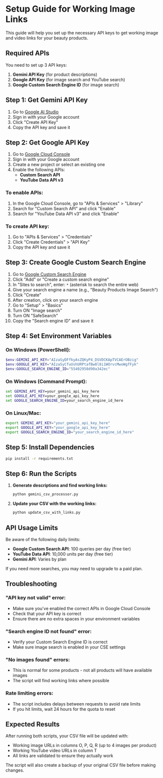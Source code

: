 # Setup Guide for Working Image Links

This guide will help you set up the necessary API keys to get working image and video links for your beauty products.

## Required APIs

You need to set up 3 API keys:

1. **Gemini API Key** (for product descriptions)
2. **Google API Key** (for image search and YouTube search)
3. **Google Custom Search Engine ID** (for image search)

## Step 1: Get Gemini API Key

1. Go to [Google AI Studio](https://makersuite.google.com/app/apikey)
2. Sign in with your Google account
3. Click "Create API Key"
4. Copy the API key and save it

## Step 2: Get Google API Key

1. Go to [Google Cloud Console](https://console.developers.google.com/)
2. Sign in with your Google account
3. Create a new project or select an existing one
4. Enable the following APIs:
   - **Custom Search API**
   - **YouTube Data API v3**

### To enable APIs:
1. In the Google Cloud Console, go to "APIs & Services" > "Library"
2. Search for "Custom Search API" and click "Enable"
3. Search for "YouTube Data API v3" and click "Enable"

### To create API key:
1. Go to "APIs & Services" > "Credentials"
2. Click "Create Credentials" > "API Key"
3. Copy the API key and save it

## Step 3: Create Google Custom Search Engine

1. Go to [Google Custom Search Engine](https://cse.google.com/)
2. Click "Add" or "Create a custom search engine"
3. In "Sites to search", enter: `*` (asterisk to search the entire web)
4. Give your search engine a name (e.g., "Beauty Products Image Search")
5. Click "Create"
6. After creation, click on your search engine
7. Go to "Setup" > "Basics"
8. Turn ON "Image search"
9. Turn ON "SafeSearch"
10. Copy the "Search engine ID" and save it

## Step 4: Set Environment Variables

### On Windows (PowerShell):
```powershell
$env:GEMINI_API_KEY="AIzaSyDFfkyAsZQKyP4_DSVDCKApTVCAErOBzig"
$env:GOOGLE_API_KEY="AIzaSyCfuUshURPtafBw8l8i1WOrvcMwoWgfFyk"
$env:GOOGLE_SEARCH_ENGINE_ID="55402958d90a342ec"
```

### On Windows (Command Prompt):
```cmd
set GEMINI_API_KEY=your_gemini_api_key_here
set GOOGLE_API_KEY=your_google_api_key_here
set GOOGLE_SEARCH_ENGINE_ID=your_search_engine_id_here
```

### On Linux/Mac:
```bash
export GEMINI_API_KEY="your_gemini_api_key_here"
export GOOGLE_API_KEY="your_google_api_key_here"
export GOOGLE_SEARCH_ENGINE_ID="your_search_engine_id_here"
```

## Step 5: Install Dependencies

```bash
pip install -r requirements.txt
```

## Step 6: Run the Scripts

1. **Generate descriptions and find working links:**
   ```bash
   python gemini_csv_processor.py
   ```

2. **Update your CSV with the working links:**
   ```bash
   python update_csv_with_links.py
   ```

## API Usage Limits

Be aware of the following daily limits:

- **Google Custom Search API**: 100 queries per day (free tier)
- **YouTube Data API**: 10,000 units per day (free tier)
- **Gemini API**: Varies by plan

If you need more searches, you may need to upgrade to a paid plan.

## Troubleshooting

### "API key not valid" error:
- Make sure you've enabled the correct APIs in Google Cloud Console
- Check that your API key is correct
- Ensure there are no extra spaces in your environment variables

### "Search engine ID not found" error:
- Verify your Custom Search Engine ID is correct
- Make sure image search is enabled in your CSE settings

### "No images found" errors:
- This is normal for some products - not all products will have available images
- The script will find working links where possible

### Rate limiting errors:
- The script includes delays between requests to avoid rate limits
- If you hit limits, wait 24 hours for the quota to reset

## Expected Results

After running both scripts, your CSV file will be updated with:
- Working image URLs in columns O, P, Q, R (up to 4 images per product)
- Working YouTube video URLs in column T
- All links are validated to ensure they actually work

The script will also create a backup of your original CSV file before making changes. 